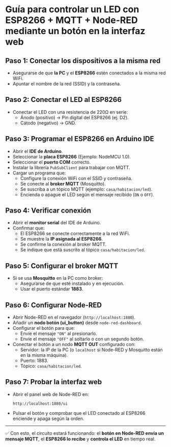 # Guía para controlar un LED con ESP8266 + MQTT + Node-RED mediante un botón en la interfaz web

## Paso 1: Conectar los dispositivos a la misma red
- Asegurarse de que **la PC** y el **ESP8266** estén conectados a la misma red WiFi.  
- Apuntar el nombre de la red (SSID) y la contraseña.  

## Paso 2: Conectar el LED al ESP8266
- Conectar el LED con una resistencia de 220Ω en serie:  
  - Ánodo (positivo) → Pin digital del ESP8266 (ej. D2).  
  - Cátodo (negativo) → GND.  

## Paso 3: Programar el ESP8266 en Arduino IDE
- Abrir el **IDE de Arduino**.  
- Seleccionar la **placa ESP8266** (Ejemplo: NodeMCU 1.0).  
- Seleccionar el **puerto COM** correcto.  
- Instalar la librería `PubSubClient` para trabajar con MQTT.  
- Cargar un programa que:  
  - Configure la conexión WiFi con el SSID y contraseña.  
  - Se conecte al **broker MQTT** (Mosquitto).  
  - Se suscriba a un tópico MQTT (ejemplo: `casa/habitacion/led`).  
  - Encienda o apague el LED según el mensaje recibido (`ON` o `OFF`).  

## Paso 4: Verificar conexión
- Abrir el **monitor serial** del IDE de Arduino.  
- Confirmar que:  
  - El ESP8266 se conecte correctamente a la red WiFi.  
  - Se muestre la **IP asignada al ESP8266**.  
  - Se confirme la conexión al broker MQTT.  
  - Se indique que está suscrito al tópico `casa/habitacion/led`.  

## Paso 5: Configurar el broker MQTT
- Si se usa **Mosquitto** en la PC como broker:  
  - Asegurarse de que esté instalado y en ejecución.  
  - Usar el puerto estándar **1883**.  

## Paso 6: Configurar Node-RED
- Abrir Node-RED en el navegador (`http://localhost:1880`).  
- Añadir un **nodo botón (ui_button)** desde `node-red-dashboard`.  
- Configurar el botón para que:  
  - Envíe el mensaje `"ON"` al presionarlo.  
  - Envíe el mensaje `"OFF"` al soltarlo o con un segundo botón.  
- Conectar el botón a un nodo **MQTT OUT** configurado con:  
  - Servidor: la IP de la PC (o `localhost` si Node-RED y Mosquitto están en la misma máquina).  
  - Puerto: 1883.  
  - Tópico: `casa/habitacion/led`.  

## Paso 7: Probar la interfaz web
- Abrir el panel web de Node-RED en:  
  ```
  http://localhost:1880/ui
  ```  
- Pulsar el botón y comprobar que el LED conectado al ESP8266 enciende y apaga según la orden.  

---
✅ Con esto, el circuito estará funcionando: el **botón en Node-RED envía un mensaje MQTT**, el **ESP8266 lo recibe** y **controla el LED** en tiempo real.  
